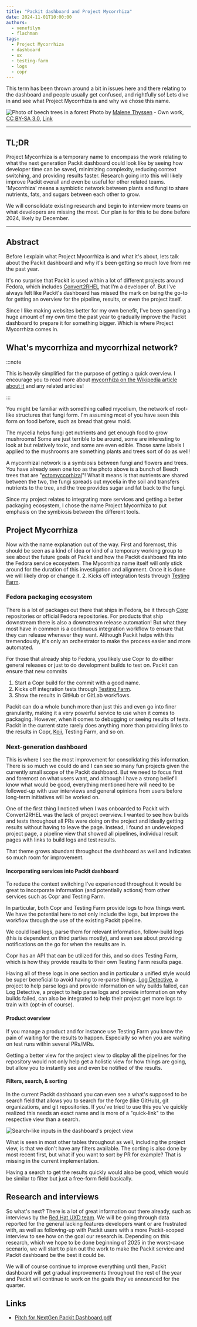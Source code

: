 ```yaml
---
title: "Packit dashboard and Project Mycorrhiza"
date: 2024-11-01T10:00:00
authors:
  - venefilyn
  - flachman
tags:
  - Project Mycorrhiza
  - dashboard
  - ux
  - testing-farm
  - logs
  - copr
---
```


This term has been thrown around a bit in issues here and there relating to the dashboard and
people usually get confused, and rightfully so! Lets dive in and see what Project Mycorrhiza
is and why we chose this name.

![Photo of beech trees in a forest](./img/forest.jpg "New beech leaves, Gribskov Forest in the northern part of Sealand, Denmark.")
Photo by [Malene Thyssen](https://commons.wikimedia.org/wiki/User:Malene) - Own work, [CC BY-SA 3.0](http://creativecommons.org/licenses/by-sa/3.0/ "Creative Commons Attribution-Share Alike 3.0"), [Link](https://commons.wikimedia.org/w/index.php?curid=752225)

<!--truncate-->

---

## TL;DR

Project Mycorrhiza is a temporary name to encompass the work relating to what the next generation
Packit dashboard could look like by seeing how developer time can be saved, minimizing
complexity, reducing context switching, and providing results faster. Research going into this
will likely improve Packit overall and even be useful for other related teams. 'Mycorrhiza' means
a symbiotic network between plants and fungi to share nutrients, fats, and sugars between each other to grow.

We will consolidate existing research and begin to interview more teams on what developers are
missing the most. Our plan is for this to be done before 2024, likely by December.

---

## Abstract

Before I explain what Project Mycorrhiza is and what it's about, lets talk about
the Packit dashboard and why it's been getting so much love from me the past year.

It's no surprise that Packit is used within a lot of different projects around
Fedora, which includes [Convert2RHEL](https://github.com/oamg/convert2rhel) that I'm
a developer of. But I've always felt like Packit's dashboard has missed the mark on
being the go-to for getting an overview for the pipeline, results, or even the
project itself.

Since I like making websites better for my own benefit, I've been spending a huge amount of my own
time the past year to gradually improve the Packit dashboard to prepare it for something
bigger. Which is where Project Mycorrhiza comes in.

## What's mycorrhiza and mycorrhizal network?

:::note

This is heavily simplified for the purpose of getting a quick overview. I encourage you
to read more about [mycorrhiza on the Wikipedia article about it](https://en.wikipedia.org/wiki/Mycorrhiza)
and any related articles!

:::

You might be familiar with something called mycelium, the network of root-like structures that
fungi form. I'm assuming most of you have seen this form on food before, such as bread
that grew mold.

The mycelia helps fungi get nutrients and get enough food to grow mushrooms!
Some are just terrible to be around, some are interesting to look at but relatively toxic, and
some are even edible. Those same labels I applied to the mushrooms are something plants and trees
sort of do as well!

A mycorrhizal network is a symbiosis between fungi and flowers and trees.
You have already seen one too as the photo above is a bunch of Beech trees that
are "[ectomyccorhizal](https://en.wikipedia.org/wiki/Ectomycorrhiza)"!
What it means is that nutrients are shared between the two, the fungi spreads out mycelia in the soil
and transfers nutrients to the tree, and the tree provides sugar and fat back to the fungi.

Since my project relates to integrating more services and getting a better
packaging ecosystem, I chose the name Project Mycorrhiza to put emphasis on the symbiosis between
the different tools.

## Project Mycorrhiza

Now with the name explanation out of the way. First and foremost, this should be seen as a kind
of idea or kind of a temporary working group to see about the future goals of Packit and
how the Packit dashboard fits into the Fedora service ecosystem. The Mycorrhiza name itself
will only stick around for the duration of this investigation and alignment. Once it is done
we will likely drop or change it. 2. Kicks off integration tests through [Testing Farm](https://testing-farm.io/).

### Fedora packaging ecosystem

There is a lot of packages out there that ships in Fedora, be it through [Copr](https://copr.fedorainfracloud.org/) repositories or
official Fedora repositories. For products that ship downstream there is also a downstream
release automation! But what they most have in common is a continuous integration
workflow to ensure that they can release whenever they want. Although Packit helps with this
tremendously, it's only an orchestrator to make the process easier and more automated.

For those that already ship to Fedora, you likely use Copr to do either general releases or just
to do development builds to test on. Packit can ensure that new commits

1. Start a Copr build for the commit with a good name.
2. Kicks off integration tests through [Testing Farm](https://testing-farm.io/).
3. Show the results in GitHub or GitLab workflows.

Packit can do a whole bunch more than just this and even go into finer granularity, making it
a very powerful service to use when it comes to packaging. However, when it comes to
debugging or seeing results of tests. Packit in the current state rarely does anything more than
providing links to the results in Copr, [Koji](https://koji.fedoraproject.org/koji/), Testing Farm, and so on.

### Next-generation dashboard

This is where I see the most improvement for consolidating this information. There is so much
we could do and I can see so many fun projects given the currently small scope of the Packit
dashboard. But we need to focus first and foremost on what users want, and although I have
a strong belief I know what would be good, everything mentioned here will need to be followed-up
with user interviews and general opinions from users before long-term initiatives will be worked on.

One of the first thing I noticed when I was onboarded to Packit with Convert2RHEL was the lack of
project overview. I wanted to see how builds and tests throughout all PRs were doing on the project
and ideally getting results without having to leave the page. Instead, I found an undeveloped
project page, a pipeline view that showed all pipelines, individual result pages with links
to build logs and test results.

That theme grows abundant throughout the dashboard as well and indicates so much room for
improvement.

#### Incorporating services into Packit dashboard

To reduce the context switching I've experienced throughout it would be great to incorporate
information (and potentially actions) from other services such as Copr and Testing Farm.

In particular, both Copr and Testing Farm provide logs to how things went. We have the potential
here to not only include the logs, but improve the workflow through the use of the existing
Packit pipeline.

We could load logs, parse them for relevant information, follow-build logs (this is dependent on
third parties mostly), and even see about providing notifications on the go for when the results
are in.

Copr has an API that can be utilized for this, and so does Testing Farm, which is how they
provide results to their own Testing Farm results page.

Having all of these logs in one section and in particular a unified style would be super
beneficial to avoid having to re-parse things.
[Log Detective](https://log-detective.com), a project to help parse logs and provide information on why builds failed, can
Log Detective, a project to help parse logs and provide information on why builds failed, can
also be integrated to help their project get more logs to train with (opt-in of course).

#### Product overview

If you manage a product and for instance use Testing Farm you know the pain of waiting for the
results to happen. Especially so when you are waiting on test runs within several PRs/MRs.

Getting a better view for the project view to display all the pipelines for the repository
would not only help get a holistic view for how things are going, but allow you to instantly
see and even be notified of the results.

#### Filters, search, & sorting

In the current Packit dashboard you can even see a what's supposed to be search field that
allows you to search for the forge (like GitHub), git organizations, and git repositories.
If you've tried to use this you've quickly realized this needs an exact name and is more of a
"quick-link" to the respective view than a search.

![Search-like inputs in the dashboard's project view](img/project-search.png)

What is seen in most other tables throughout as well, including the project view, is that we
don't have any filters available. The sorting is also done by most recent first, but what if
you want to sort by PR for example? That is missing in the current implementation.

Having a search to get the results quickly would also be good, which would be similar to filter
but just a free-form field basically.

## Research and interviews

So what's next? There is a lot of great information out there already, such as interviews
by the [Red Hat UXD team](https://www.uxd-hub.com/). We will be going through
data reported for the general lacking features developers want or are frustrated with,
as well as following-up with Packit users with a more Packit-scoped interview to
see how on the goal our research is. Depending on this research, which we hope to be done
beginning of 2025 in the worst-case scenario, we will start to plan out the work
to make the Packit service and Packit dashboard be the best it could be.

We will of course continue to improve everything until then, Packit dashboard will get gradual
improvements throughout the rest of the year and Packit will continue to work on the goals they've
announced for the quarter.

## Links

- [Pitch for NextGen Packit Dashboard.pdf](assets/Pitch%20for%20NextGen%20Packit%20Dashboard.pdf)
